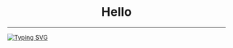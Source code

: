 <h1 align="center">Hello</h1>

---

[![Typing SVG](https://readme-typing-svg.herokuapp.com?font=Fira+Code&pause=1000&center=true&width=1000&lines=Im+DPR;If+you+can't+be+self-taught%2C+you're+not+going+to+change+the+world.;In+process)](https://git.io/typing-svg)
